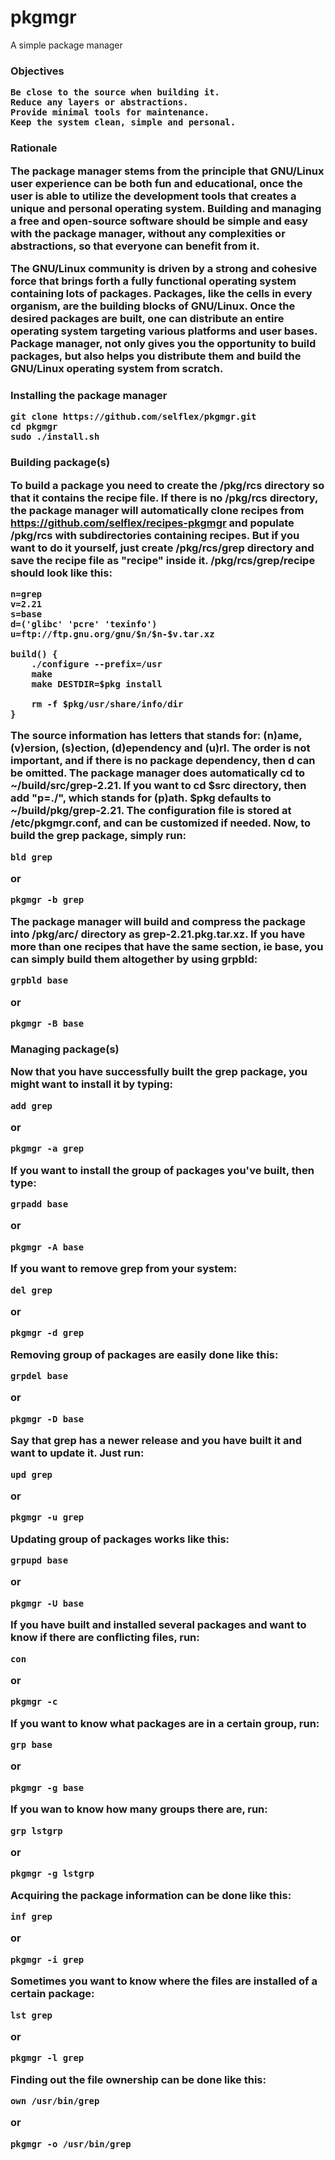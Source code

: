 # pkgmgr
A simple package manager

<h3>Objectives

	Be close to the source when building it.
	Reduce any layers or abstractions.
	Provide minimal tools for maintenance.
	Keep the system clean, simple and personal.

<h3>Rationale

The package manager stems from the principle that GNU/Linux user experience can be both fun and educational, once the user is able to utilize the development tools that creates a unique and personal operating system. Building and managing a free and open-source software should be simple and easy with the package manager, without any complexities or abstractions, so that everyone can benefit from it.

The GNU/Linux community is driven by a strong and cohesive force that brings forth a fully functional operating system containing lots of packages. Packages, like the cells in every organism, are the building blocks of GNU/Linux. Once the desired packages are built, one can distribute an entire operating system targeting various platforms and user bases. Package manager, not only gives you the opportunity to build packages, but also helps you distribute them and build the GNU/Linux operating system from scratch.

<h3>Installing the package manager

	git clone https://github.com/selflex/pkgmgr.git
	cd pkgmgr
	sudo ./install.sh

<h3>Building package(s)

To build a package you need to create the /pkg/rcs directory so that it contains the recipe file. If there is no /pkg/rcs directory, the package manager will automatically clone recipes from https://github.com/selflex/recipes-pkgmgr and populate /pkg/rcs with subdirectories containing recipes. But if you want to do it yourself, just create /pkg/rcs/grep directory and save the recipe file as "recipe" inside it. /pkg/rcs/grep/recipe should look like this:

	n=grep
	v=2.21
	s=base
	d=('glibc' 'pcre' 'texinfo')
	u=ftp://ftp.gnu.org/gnu/$n/$n-$v.tar.xz

	build() {
    	./configure --prefix=/usr
    	make
    	make DESTDIR=$pkg install

	    rm -f $pkg/usr/share/info/dir
	}

The source information has letters that stands for: (n)ame, (v)ersion, (s)ection, (d)ependency and (u)rl. The order is not important, and if there is no package dependency, then d can be omitted. The package manager does automatically cd to ~/build/src/grep-2.21. If you want to cd $src directory, then add "p=./", which stands for (p)ath. $pkg defaults to ~/build/pkg/grep-2.21. The configuration file is stored at /etc/pkgmgr.conf, and can be customized if needed. Now, to build the grep package, simply run:

	bld grep
or

	pkgmgr -b grep

The package manager will build and compress the package into /pkg/arc/ directory as grep-2.21.pkg.tar.xz. If you have more than one recipes that have the same section, ie base, you can simply build them altogether by using grpbld:

	grpbld base
or

	pkgmgr -B base

<h3>Managing package(s)

Now that you have successfully built the grep package, you might want to install it by typing:

	add grep
or

	pkgmgr -a grep

If you want to install the group of packages you've built, then type:

	grpadd base
or

	pkgmgr -A base

If you want to remove grep from your system:

	del grep
or

	pkgmgr -d grep

Removing group of packages are easily done like this:

	grpdel base
or

	pkgmgr -D base

Say that grep has a newer release and you have built it and want to update it. Just run:

	upd grep
or

	pkgmgr -u grep

Updating group of packages works like this:

	grpupd base
or

	pkgmgr -U base

If you have built and installed several packages and want to know if there are conflicting files, run:

	con

or

	pkgmgr -c

If you want to know what packages are in a certain group, run:

	grp base
or

	pkgmgr -g base

If you wan to know how many groups there are, run:

	grp lstgrp
or

	pkgmgr -g lstgrp

Acquiring the package information can be done like this:

	inf grep
or

	pkgmgr -i grep

Sometimes you want to know where the files are installed of a certain package:

	lst grep
or

	pkgmgr -l grep

Finding out the file ownership can be done like this:

	own /usr/bin/grep
or

	pkgmgr -o /usr/bin/grep
